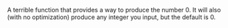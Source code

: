 A terrible function that provides a way to produce the number 0. It will also (with no optimization) produce any integer you input, but the default is 0.
